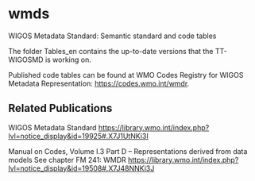 # wmds
WIGOS Metadata Standard: Semantic standard and code tables

The folder Tables_en contains the up-to-date versions that the TT-WIGOSMD is working on.

Published code tables can be found at WMO Codes Registry for WIGOS Metadata Representation: https://codes.wmo.int/wmdr.

## Related Publications
WIGOS Metadata Standard
https://library.wmo.int/index.php?lvl=notice_display&id=19925#.X7J1UtNKi3I

Manual on Codes, Volume I.3
Part D – Representations derived from data models
See chapter FM 241: WMDR
https://library.wmo.int/index.php?lvl=notice_display&id=19508#.X7J48NNKi3J
